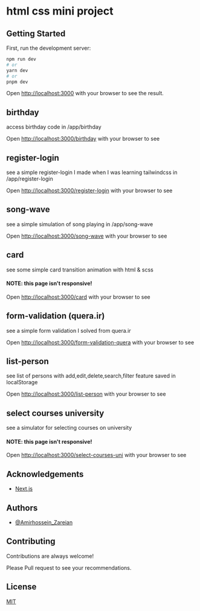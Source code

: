 # html css mini project

## Getting Started

First, run the development server:

```bash
npm run dev
# or
yarn dev
# or
pnpm dev
```

Open [http://localhost:3000](http://localhost:3000) with your browser to see the result.

## birthday

access birthday code in /app/birthday

Open [http://localhost:3000/birthday](http://localhost:3000/birthday) with your browser to see

## register-login

see a simple register-login I made when I was learning tailwindcss in /app/register-login

Open [http://localhost:3000/register-login](http://localhost:3000/register-login) with your browser to see

## song-wave

see a simple simulation of song playing in /app/song-wave

Open [http://localhost:3000/song-wave](http://localhost:3000/song-wave) with your browser to see

## card

see some simple card transition animation with html & scss

#### NOTE: this page isn't responsive!

Open [http://localhost:3000/card](http://localhost:3000/card) with your browser to see

## form-validation (quera.ir)

see a simple form validation I solved from quera.ir

Open [http://localhost:3000/form-validation-quera](http://localhost:3000/form-validation-quera) with your browser to see

## list-person

see list of persons with add,edit,delete,search,filter feature saved in localStorage

Open [http://localhost:3000/list-person](http://localhost:3000/list-person) with your browser to see

## select courses university

see a simulator for selecting courses on university

#### NOTE: this page isn't responsive!

Open [http://localhost:3000/select-courses-uni](http://localhost:3000/select-courses-uni) with your browser to see

## Acknowledgements

- [Next.js](https://nextjs.org/)

## Authors

- [@Amirhossein_Zareian](https://github.com/AmirHossein-z)

## Contributing

Contributions are always welcome!

Please Pull request to see your recommendations.

## License

[MIT](https://choosealicense.com/licenses/mit/)
